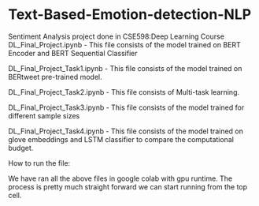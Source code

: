 # Text-Based-Emotion-detection-NLP
Sentiment Analysis project done in CSE598:Deep Learning Course
DL_Final_Project.ipynb - This file consists of the model trained on BERT Encoder and BERT Sequential Classifier

DL_Final_Project_Task1.ipynb - This file consists of the model trained on BERtweet pre-trained model.

DL_Final_Project_Task2.ipynb - This file consists of Multi-task learning.

DL_Final_Project_Task3.ipynb - This file consists of the model trained for different sample sizes

DL_Final_Project_Task4.ipynb - This file consists of the model trained on glove embeddings and LSTM classifier to compare the computational budget.


How to run the file:

We have ran all the above files in google colab with gpu runtime. 
The process is pretty much straight forward we can start running from the top cell.
